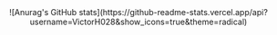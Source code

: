 
<div align="center">
![Anurag's GitHub stats](https://github-readme-stats.vercel.app/api?username=VictorH028&show_icons=true&theme=radical)
</div>
